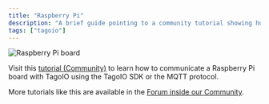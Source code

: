 ```yaml
---
title: "Raspberry Pi"
description: "A brief guide pointing to a community tutorial showing how to connect a Raspberry Pi to TagoIO using the TagoIO SDK or the MQTT protocol; also directs readers to additional tutorials in the TagoIO Community forum."
tags: ["tagoio"]
---
```

![Raspberry Pi board](/docs_imagem/tagoio/rounded-image-1761313093242.png)

Visit this [tutorial (Community)](https://community.tago.io/t/raspberry-pi-tagoio-using-sdk-or-mqtt-getting-started/991) to learn how to communicate a Raspberry Pi board with TagoIO using the TagoIO SDK or the MQTT protocol.

More tutorials like this are available in the [Forum inside our Community](https://community.tago.io/).
